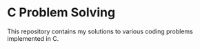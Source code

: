 # C Problem Solving
This repository contains my solutions to various coding problems implemented in C.


